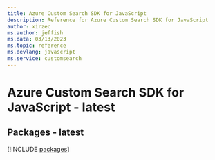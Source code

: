 ```yaml
---
title: Azure Custom Search SDK for JavaScript
description: Reference for Azure Custom Search SDK for JavaScript
author: xirzec
ms.author: jeffish
ms.data: 03/13/2023
ms.topic: reference
ms.devlang: javascript
ms.service: customsearch
---
```

# Azure Custom Search SDK for JavaScript - latest
## Packages - latest
[!INCLUDE [packages](custom-search-index.md)]